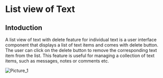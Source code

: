 <!-- Heading -->
# List view of Text
## Intoduction
A list view of text with delete feature for individual text is a user interface component that displays a list of text items and comes with delete button. The user can click on the delete button to remove the corresponding text item from the list. This feature is useful for managing a collection of text items, such as messages, notes or comments etc.

![Picture_1](https://firebasestorage.googleapis.com/v0/b/personal-portfolio-7d7fc.appspot.com/o/assets%2FList_View_of_Text_with_page.png?alt=media)

 
